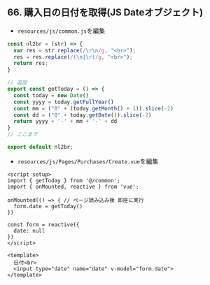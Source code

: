 ## 66. 購入日の日付を取得(JS Dateオブジェクト)

+ `resources/js/common.js`を編集<br>

```js:common.js
const nl2br = (str) => {
  var res = str.replace(/\r\n/g, "<br>");
  res = res.replace(/(\n|\r)/g, "<br>");
  return res;
}

// 追加
export const getToday = () => {
  const today = new Date()
  const yyyy = today.getFullYear()
  const mm = ("0" + (today.getMonth() + 1)).slice(-2)
  const dd = ("0" + today.getDate()).slice(-2)
  return yyyy + '-' + mm + '-' + dd
}
// ここまで

export default nl2br;
```

+ `resources/js/Pages/Purchases/Create.vue`を編集<br>

```vue:Create.vue
<script setup>
import { getToday } from '@/common';
import { onMounted, reactive } from 'vue';

onMounted(() => { // ページ読み込み後 即座に実行
  form.date = getToday()
})

const form = reactive({
  date: null
})
</script>

<template>
  日付<br>
  <input type="date" name="date" v-model="form.date">
</template>
```
